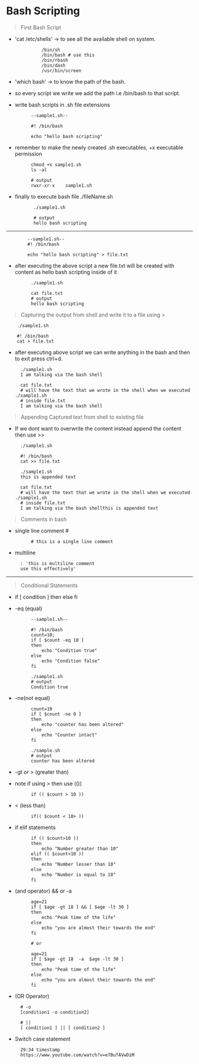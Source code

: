 # Bash Scripting

>  First Bash Script

- 'cat /etc/shells' -> to see all the available shell on system.
                
                /bin/sh
                /bin/bash # use this
                /bin/rbash
                /bin/dash
                /usr/bin/screen

- 'which bash' -> to know the path of the bash.

- so every script we write we add the path i.e /bin/bash to that script.

- write bash scripts in .sh file extensions



            --sample1.sh--

            #! /bin/bash

            echo "hello bash scripting"

- remember to make the newly created .sh executables, +x executable permission

            chmod +x sample1.sh
            ls -al

            # output
            rwxr-xr-x    sample1.sh

- finally to execute bash file ./fileName.sh
            
             ./sample1.sh

             # output
             hello bash scripting

---



            --sample1.sh--
            #! /bin/bash

            echo "hello bash scripting" > file.txt

- after executing the above script a new file.txt will be created with content as hello bash scripting inside of it

            ./sample1.sh

            cat file.txt
            # output
            hello bash scripting

> Capturing the output from shell and write it to a file using >

        ./sample1.sh

        #! /bin/bash
        cat > file.txt

- after executing above script we can write anything in the bash and then to exit press ctrl+d.

        ./sample1.sh
        I am talking via the bash shell

        cat file.txt
        # will have the text that we wrote in the shell when we executed ./sample1.sh
        # inside file.txt
        I am talking via the bash shell

> Appending Captured text from shell to existing file 

- If we dont want to overwrite the content instead append the content then use >>
        
        ./sample1.sh

        #! /bin/bash
        cat >> file.txt

        ./sample1.sh
        this is appended text

        cat file.txt
        # will have the text that we wrote in the shell when we executed ./sample1.sh
        # inside file.txt
        I am talking via the bash shellthis is appended text

> Comments in bash

- single line comment #

            # this is a single line comment

- multiline 
        
        : 'this is multiline comment
        use this effectively'

---

> Conditional Statements

- if [ condition ] then else fi
- -eq (equal)

            --sample1.sh--
            
            #! /bin/bash
            count=10;
            if [ $count -eq 10 ]
            then
                echo "Condition true"
            else
                echo "Condition false"
            fi

            ./sample1.sh
            # output
            Condition true
- -ne(not equal)

            count=10
            if [ $count -ne 0 ]
            then
                echo "counter has been altered"
            else
                echo "Counter intact"
            fi

            ./sample.sh
            # output
            counter has been altered

- -gt or > (greater than)
- note if using > then use (())

            if (( $count > 10 ))

- < (less than)

            if(( $count < 10> ))

- if elif statements

            if (( $count>10 ))
            then
                echo "Number greater than 10"
            elif (( $count<10 ))
            then
                echo "Number lesser than 10"
            else
                echo "Number is equal to 10"
            fi

- (and operator) && or -a

            age=21
            if [ $age -gt 18 ] && [ $age -lt 30 ]
            then
                echo "Peak time of the life"
            else
                echo "you are almost their towards the end"
            fi

            # or

            age=21
            if [ $age -gt 18  -a  $age -lt 30 ]
            then
                echo "Peak time of the life"
            else
                echo "you are almost their towards the end"
            fi

- (OR Operator) 

        # -o
        [condition1 -o condition2] 
         
        # || 
        [ condition1 ] || [ condition2 ]

- Switch case statement

        29:34 timestamp 
        https://www.youtube.com/watch?v=e7BufAVwDiM